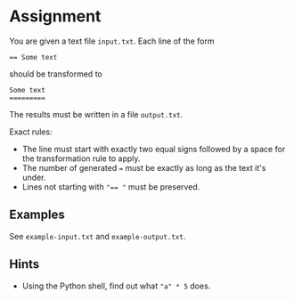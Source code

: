# Assignment

You are given a text file `input.txt`.
Each line of the form

```text
== Some text
```

should be transformed to

```text
Some text
=========
```

The results must be written in a file `output.txt`.

Exact rules:

* The line must start with exactly two equal signs followed by a space for the transformation rule to apply.
* The number of generated `=` must be exactly as long as the text it's under.
* Lines not starting with `"== "` must be preserved.

## Examples

See `example-input.txt` and `example-output.txt`.

## Hints

* Using the Python shell, find out what `"a" * 5` does.
